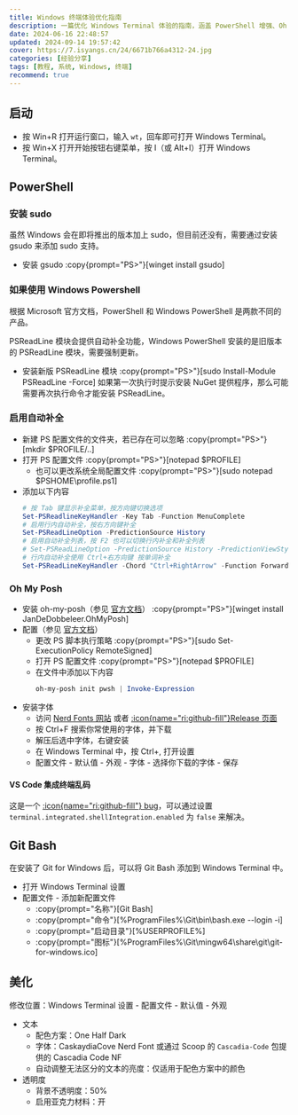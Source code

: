 ```yaml
---
title: Windows 终端体验优化指南
description: 一篇优化 Windows Terminal 体验的指南，涵盖 PowerShell 增强、Oh My Posh 主题配置、集成 Git Bash 以及终端美化等方面。
date: 2024-06-16 22:48:57
updated: 2024-09-14 19:57:42
cover: https://7.isyangs.cn/24/6671b766a4312-24.jpg
categories: [经验分享]
tags: [教程, 系统, Windows, 终端]
recommend: true
---
```


## 启动

- 按 Win+R 打开运行窗口，输入 `wt`，回车即可打开 Windows Terminal。
- 按 Win+X 打开开始按钮右键菜单，按 I（或 Alt+I）打开 Windows Terminal。

## PowerShell

### 安装 sudo

虽然 Windows 会在即将推出的版本加上 sudo，但目前还没有，需要通过安装 gsudo 来添加 sudo 支持。

- 安装 gsudo
  :copy{prompt="PS>"}[winget install gsudo]

### 如果使用 Windows Powershell

根据 Microsoft 官方文档，PowerShell 和 Windows PowerShell 是两款不同的产品。

PSReadLine 模块会提供自动补全功能，Windows PowerShell 安装的是旧版本的 PSReadLine 模块，需要强制更新。

- 安装新版 PSReadLine 模块
  :copy{prompt="PS>"}[sudo Install-Module PSReadLine -Force]
  如果第一次执行时提示安装 NuGet 提供程序，那么可能需要再次执行命令才能安装 PSReadLine。

### 启用自动补全

- 新建 PS 配置文件的文件夹，若已存在可以忽略
  :copy{prompt="PS>"}[mkdir $PROFILE/..]
- 打开 PS 配置文件
  :copy{prompt="PS>"}[notepad $PROFILE]
  - 也可以更改系统全局配置文件
  :copy{prompt="PS>"}[sudo notepad $PSHOME\profile.ps1]
- 添加以下内容
  ```powershell [$PROFILE]
  # 按 Tab 键显示补全菜单，按方向键切换选项
  Set-PSReadlineKeyHandler -Key Tab -Function MenuComplete
  # 启用行内自动补全，按右方向键补全
  Set-PSReadLineOption -PredictionSource History
  # 启用自动补全列表，按 F2 也可以切换行内补全和补全列表
  # Set-PSReadLineOption -PredictionSource History -PredictionViewStyle ListView
  # 行内自动补全使用 Ctrl+右方向键 按单词补全
  Set-PSReadLineKeyHandler -Chord "Ctrl+RightArrow" -Function ForwardWord
  ```

### Oh My Posh

- 安装 oh-my-posh（参见 [官方文档](https://ohmyposh.dev/docs/installation/windows)）
  :copy{prompt="PS>"}[winget install JanDeDobbeleer.OhMyPosh]
- 配置（参见 [官方文档](https://ohmyposh.dev/docs/installation/prompt)）
  - 更改 PS 脚本执行策略
  :copy{prompt="PS>"}[sudo Set-ExecutionPolicy RemoteSigned]
  - 打开 PS 配置文件
  :copy{prompt="PS>"}[notepad $PROFILE]
  - 在文件中添加以下内容
    ```powershell [$PROFILE]
    oh-my-posh init pwsh | Invoke-Expression
    ```
- 安装字体
  - 访问 [Nerd Fonts 网站](https://www.nerdfonts.com/font-downloads) 或者 [:icon{name="ri:github-fill"}Release 页面](https://github.com/ryanoasis/nerd-fonts/releases)
  - 按 Ctrl+F 搜索你常使用的字体，并下载
  - 解压后选中字体，右键安装
  - 在 Windows Terminal 中，按 Ctrl+, 打开设置
  - 配置文件 - 默认值 - 外观 - 字体 - 选择你下载的字体 - 保存

#### VS Code 集成终端乱码

这是一个 [:icon{name="ri:github-fill"} bug](https://github.com/microsoft/vscode/issues/211922)，可以通过设置 `terminal.integrated.shellIntegration.enabled` 为 `false` 来解决。

## Git Bash

在安装了 Git for Windows 后，可以将 Git Bash 添加到 Windows Terminal 中。

- 打开 Windows Terminal 设置
- 配置文件 - 添加新配置文件
  - :copy{prompt="名称"}[Git Bash]
  - :copy{prompt="命令"}[%ProgramFiles%\Git\bin\bash.exe --login -i]
  - :copy{prompt="启动目录"}[%USERPROFILE%]
  - :copy{prompt="图标"}[%ProgramFiles%\Git\mingw64\share\git\git-for-windows.ico]

## 美化

修改位置：Windows Terminal 设置 - 配置文件 - 默认值 - 外观

- 文本
  - 配色方案：One Half Dark
  - 字体：CaskaydiaCove Nerd Font 或通过 Scoop 的 `Cascadia-Code` 包提供的 Cascadia Code NF
  - 自动调整无法区分的文本的亮度：仅适用于配色方案中的颜色
- 透明度
  - 背景不透明度：50%
  - 启用亚克力材料：开

